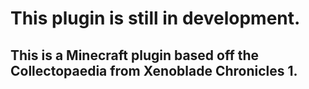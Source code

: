 # This plugin is still in development.
<h2> This is a Minecraft plugin based off the Collectopaedia from Xenoblade Chronicles 1.</h2>